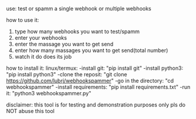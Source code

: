 use: 
test or spamm a single webhook or multiple webhooks

how to use it:
1. type how many webhooks you want to test/spamm
2. enter your webhooks
3. enter the massage you want to get send
4. enter how many massages you want to get send(total number)
5. watch it do does its job

how to install it:
linux/termux:
-install git: "pip install git"
-install python3: "pip install python3"
-clone the reposit: "git clone https://github.com/lubrj/webhookspammer"
-go in the directory: "cd webhookspammer"
-install requirements: "pip install requirements.txt"
-run it: "python3 webhookspammer.py"

disclaimer:
this tool is for testing and demonstration purposes only pls do NOT abuse this tool

